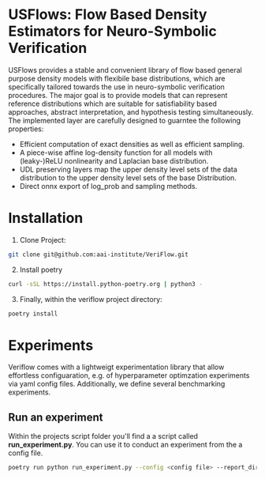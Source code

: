 # USFlows: Flow Based Density Estimators for Neuro-Symbolic Verification
USFlows provides a stable and convenient library of flow based general purpose density models with flexibile base distributions, 
which are specifically tailored towards the use in neuro-symbolic verification procedures. The major goal is to
provide models that can represent reference distributions which are suitable for satisfiability based approaches, 
abstract interpretation, and hypothesis testing simultaneously.
The implemented layer are carefully designed to guarntee the following properties:

- Efficient computation of exact densities as well as efficient sampling.
- A piece-wise affine log-density function for all models with (leaky-)ReLU nonlinearity and Laplacian base distribution.
- UDL preserving layers map the upper density level sets of the data distribution to the upper density level sets
of the base Distribution.
- Direct onnx export of log_prob and sampling methods.

# Installation
1) Clone Project:
```bash
git clone git@github.com:aai-institute/VeriFlow.git
```
2) Install poetry
```bash
curl -sSL https://install.python-poetry.org | python3 -
```
3) Finally, within the veriflow project directory:
```bash
poetry install
```

# Experiments
Veriflow comes with a lightweigt experimentation library that allow effortless configuaration, e.g. of hyperparameter optimzation experiments via yaml config files.
Additionally, we define several benchmarking experiments.

## Run an experiment
Within the projects script folder you'll find a a script called **run_experiment.py**. You can use it to conduct an experiment from the a config file.
```bash
poetry run python run_experiment.py --config <config file> --report_dir <log dir>
```
 





